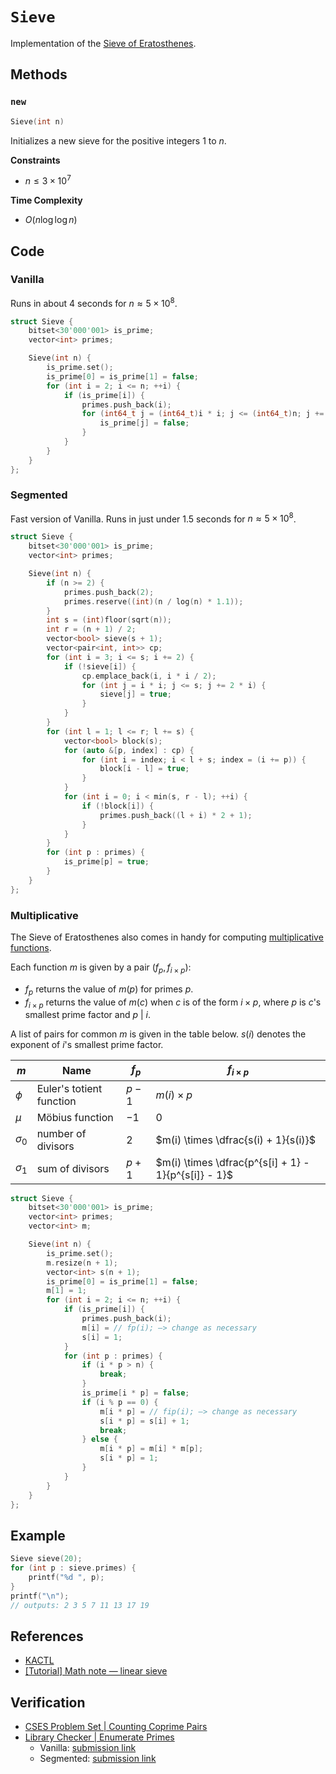 # `Sieve`
Implementation of the [Sieve of Eratosthenes](https://en.wikipedia.org/wiki/Sieve_of_Eratosthenes).

## Methods
### `new`
```cpp
Sieve(int n)
```

Initializes a new sieve for the positive integers $1$ to $n$.

**Constraints**
- $n \le 3 \times 10^{7}$

**Time Complexity**
- $O(n \log \log n)$

## Code
### Vanilla
Runs in about 4 seconds for $n \approx 5 \times 10^{8}$.

```cpp
struct Sieve {
    bitset<30'000'001> is_prime;
    vector<int> primes;

    Sieve(int n) {
        is_prime.set();
        is_prime[0] = is_prime[1] = false;
        for (int i = 2; i <= n; ++i) {
            if (is_prime[i]) {
                primes.push_back(i);
                for (int64_t j = (int64_t)i * i; j <= (int64_t)n; j += (int64_t)i) {
                    is_prime[j] = false;
                }
            }
        }
    }
};
```

### Segmented
Fast version of Vanilla. Runs in just under 1.5 seconds for $n \approx 5 \times 10^{8}$.

```cpp
struct Sieve {
    bitset<30'000'001> is_prime;
    vector<int> primes;

    Sieve(int n) {
        if (n >= 2) {
            primes.push_back(2);
            primes.reserve((int)(n / log(n) * 1.1));
        }
        int s = (int)floor(sqrt(n));
        int r = (n + 1) / 2;
        vector<bool> sieve(s + 1);
        vector<pair<int, int>> cp;
        for (int i = 3; i <= s; i += 2) {
            if (!sieve[i]) {
                cp.emplace_back(i, i * i / 2);
                for (int j = i * i; j <= s; j += 2 * i) {
                    sieve[j] = true;
                }
            }
        }
        for (int l = 1; l <= r; l += s) {
            vector<bool> block(s);
            for (auto &[p, index] : cp) {
                for (int i = index; i < l + s; index = (i += p)) {
                    block[i - l] = true;
                }
            }
            for (int i = 0; i < min(s, r - l); ++i) {
                if (!block[i]) {
                    primes.push_back((l + i) * 2 + 1);
                }
            }
        }
        for (int p : primes) {
            is_prime[p] = true;
        }
    }
};
```

### Multiplicative
The Sieve of Eratosthenes also comes in handy for computing [multiplicative functions](https://en.wikipedia.org/wiki/Multiplicative_function).

Each function $m$ is given by a pair $(f_{p}, f_{i \times p})$:
- $f_{p}$ returns the value of $m(p)$ for primes $p$.
- $f_{i \times p}$ returns the value of $m(c)$ when $c$ is of the form $i \times p$, where $p$ is $c$'s smallest prime factor and $p~|~i$.

A list of pairs for common $m$ is given in the table below. $s(i)$ denotes the exponent of $i$'s smallest prime factor.

| $m$          | Name                     | $f_{p}$ | $f_{i \times p}$                     |
| ------------ | ------------------------ | ------- | ------------------------------------ |
| $\phi$       | Euler's totient function | $p - 1$ | $m(i) \times p$                      |
| $\mu$        | Möbius function          | $-1$    | $0$                                  |
| $\sigma_{0}$ | number of divisors       | $2$     | $m(i) \times \dfrac{s(i) + 1}{s(i)}$ |
| $\sigma_{1}$  | sum of divisors          | $p + 1$ | $m(i) \times \dfrac{p^{s[i] + 1} - 1}{p^{s[i]} - 1}$                                      |

```cpp
struct Sieve {
    bitset<30'000'001> is_prime;
    vector<int> primes;
    vector<int> m;

    Sieve(int n) {
        is_prime.set();
        m.resize(n + 1);
        vector<int> s(n + 1);
        is_prime[0] = is_prime[1] = false;
        m[1] = 1;
        for (int i = 2; i <= n; ++i) {
            if (is_prime[i]) {
                primes.push_back(i);
                m[i] = // fp(i); —> change as necessary
                s[i] = 1;
            }
            for (int p : primes) {
                if (i * p > n) {
                    break;
                }
                is_prime[i * p] = false;
                if (i % p == 0) {
                    m[i * p] = // fip(i); —> change as necessary
                    s[i * p] = s[i] + 1;
                    break;
                } else {
                    m[i * p] = m[i] * m[p];
                    s[i * p] = 1;
                }
            }
        }
    }
};
```

## Example
```cpp
Sieve sieve(20);
for (int p : sieve.primes) {
	printf("%d ", p);
}
printf("\n");
// outputs: 2 3 5 7 11 13 17 19
```

## References
- [KACTL](https://github.com/kth-competitive-programming/kactl/blob/main/content/number-theory/FastEratosthenes.h)
- [[Tutorial] Math note — linear sieve](https://codeforces.com/blog/entry/54090)

## Verification
- [CSES Problem Set | Counting Coprime Pairs](https://cses.fi/problemset/task/2417/)
- [Library Checker | Enumerate Primes](https://judge.yosupo.jp/problem/enumerate_primes)
	- Vanilla: [submission link](https://judge.yosupo.jp/submission/94663)
	- Segmented: [submission link](https://judge.yosupo.jp/submission/95553)
